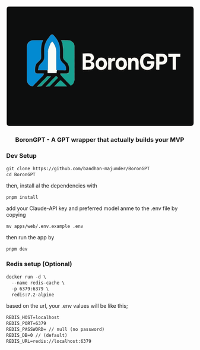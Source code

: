 <div align="center">

<img src="assets/boron.svg" alt="logo" width="620" style="border: 1px solid #ccc; border-radius: 8px;" />

### BoronGPT - A GPT wrapper that actually builds your MVP

</div>

### Dev Setup
```
git clone https://github.com/bandhan-majumder/BoronGPT
cd BoronGPT
```
then, install al the dependencies with 
```
pnpm install
```
add your Claude-API key and preferred model anme to the .env file by copying
```
mv apps/web/.env.example .env
```
then run the app by
```
pnpm dev
```

### Redis setup (Optional)
```
docker run -d \
  --name redis-cache \
  -p 6379:6379 \
  redis:7.2-alpine
```
based on the url,
your .env values will be like this;
```
REDIS_HOST=localhost
REDIS_PORT=6379
REDIS_PASSWORD= // null (no password)
REDIS_DB=0 // (default)
REDIS_URL=redis://localhost:6379
```
